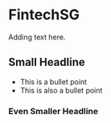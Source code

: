 # FintechSG
Adding text here.

## Small Headline
* This is a bullet point
* This is also a bullet point

### Even Smaller Headline
